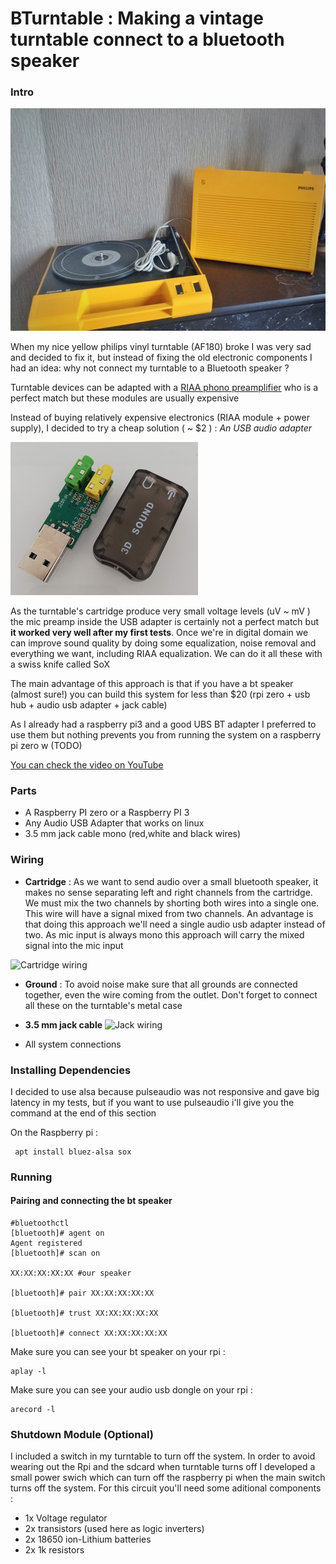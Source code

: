 # BTurntable : Making a vintage turntable connect to a bluetooth speaker


### Intro
 ![AF180](images/af180.jpg)

When my nice yellow philips vinyl turntable (AF180) broke I was very sad and decided to fix it, but instead of fixing the old electronic components I had an idea: why not connect my turntable to a Bluetooth speaker ? 

Turntable devices can be adapted with a [RIAA phono preamplifier](http://sound.whsites.net/project06.htm)  who is a perfect match but these modules are usually expensive

Instead of buying relatively expensive electronics (RIAA module + power supply), I decided to try a cheap solution  ( ~ $2 ) : *An USB audio adapter*

![](images/usb_audio_adapter.jpg)

As the turntable's cartridge produce very small voltage levels (uV ~ mV ) the mic preamp inside the USB adapter is certainly not a perfect match but **it worked very well after my first tests**.
Once we're in digital domain we can improve sound quality by doing some equalization,  noise removal and everything we want, including RIAA equalization. We can do it all these with a swiss knife called SoX

The main advantage of this approach is that if you have a bt speaker (almost sure!) you can build this system for less than $20 (rpi zero + usb hub + audio usb adapter + jack cable)

As I already had a raspberry pi3 and a good UBS BT adapter I preferred to use them but nothing prevents you from running the system on a raspberry pi zero w (TODO)

[You can check the video on YouTube](youtube.com)


### Parts

* A Raspberry PI zero or a Raspberry PI 3
* Any Audio USB Adapter that works on linux
* 3.5 mm jack cable mono (red,white and black wires)

### Wiring

 * **Cartridge** : As we want to send audio over a small bluetooth speaker, it makes no sense separating left and right channels from the cartridge. We must mix the two channels by shorting both wires into a single one. This wire will have a signal mixed from two channels. An advantage is that doing this approach we'll need a single audio usb adapter instead of two. As mic input is always mono this approach will carry the mixed signal into the mic input

 ![Cartridge wiring](images/cartridge_wiring.png)

 * **Ground** : To avoid noise make sure that all grounds are connected together, even the wire coming from the outlet. Don't forget to connect all these on the turntable's metal case

 * **3.5 mm jack cable**
 ![Jack wiring](images/jack_wiring.png)


 * All system connections


### Installing Dependencies

I decided to use alsa because pulseaudio was not responsive and gave big latency in my tests, but if you want to use pulseaudio i'll give you the command at the end of this section

On the Raspberry pi : 
``` 
 apt install bluez-alsa sox
```

### Running 

#### Pairing and connecting the bt speaker 

```
#bluetoothctl
[bluetooth]# agent on
Agent registered
[bluetooth]# scan on

XX:XX:XX:XX:XX #our speaker 

[bluetooth]# pair XX:XX:XX:XX:XX

[bluetooth]# trust XX:XX:XX:XX:XX

[bluetooth]# connect XX:XX:XX:XX:XX

``` 


Make sure you can see your bt speaker on your rpi :
``` 
aplay -l 
``` 


Make sure you can see your audio usb dongle on your rpi :
``` 
arecord -l 
``` 




### Shutdown Module (Optional)

 I included a switch in my turntable to turn off the system. In order to avoid wearing out the Rpi and the sdcard when turntable turns off I developed a small power swich which can turn off the raspberry pi when the main switch turns off the system. For this circuit you'll need some aditional components :
 * 1x Voltage regulator
 * 2x transistors (used here as logic inverters)
 * 2x 18650 ion-Lithium batteries
 * 2x 1k resistors 





 

